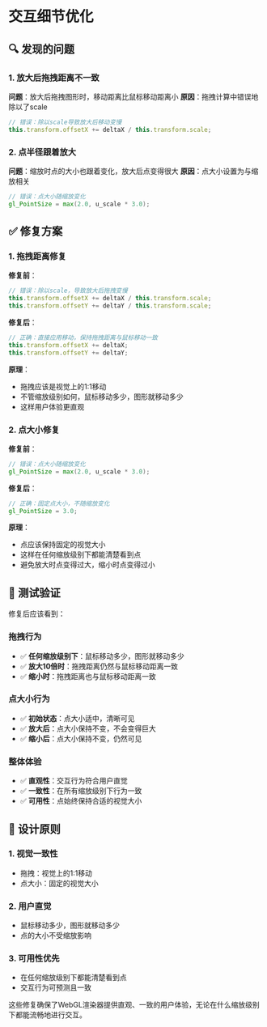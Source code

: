 # 交互细节优化

## 🔍 发现的问题

### 1. 放大后拖拽距离不一致
**问题**：放大后拖拽图形时，移动距离比鼠标移动距离小
**原因**：拖拽计算中错误地除以了scale
```typescript
// 错误：除以scale导致放大后移动变慢
this.transform.offsetX += deltaX / this.transform.scale;
```

### 2. 点半径跟着放大
**问题**：缩放时点的大小也跟着变化，放大后点变得很大
**原因**：点大小设置为与缩放相关
```glsl
// 错误：点大小随缩放变化
gl_PointSize = max(2.0, u_scale * 3.0);
```

## ✅ 修复方案

### 1. 拖拽距离修复
**修复前**：
```typescript
// 错误：除以scale，导致放大后拖拽变慢
this.transform.offsetX += deltaX / this.transform.scale;
this.transform.offsetY += deltaY / this.transform.scale;
```

**修复后**：
```typescript
// 正确：直接应用移动，保持拖拽距离与鼠标移动一致
this.transform.offsetX += deltaX;
this.transform.offsetY += deltaY;
```

**原理**：
- 拖拽应该是视觉上的1:1移动
- 不管缩放级别如何，鼠标移动多少，图形就移动多少
- 这样用户体验更直观

### 2. 点大小修复
**修复前**：
```glsl
// 错误：点大小随缩放变化
gl_PointSize = max(2.0, u_scale * 3.0);
```

**修复后**：
```glsl
// 正确：固定点大小，不随缩放变化
gl_PointSize = 3.0;
```

**原理**：
- 点应该保持固定的视觉大小
- 这样在任何缩放级别下都能清楚看到点
- 避免放大时点变得过大，缩小时点变得过小

## 🧪 测试验证

修复后应该看到：

### 拖拽行为
- ✅ **任何缩放级别下**：鼠标移动多少，图形就移动多少
- ✅ **放大10倍时**：拖拽距离仍然与鼠标移动距离一致
- ✅ **缩小时**：拖拽距离也与鼠标移动距离一致

### 点大小行为
- ✅ **初始状态**：点大小适中，清晰可见
- ✅ **放大后**：点大小保持不变，不会变得巨大
- ✅ **缩小后**：点大小保持不变，仍然可见

### 整体体验
- ✅ **直观性**：交互行为符合用户直觉
- ✅ **一致性**：在所有缩放级别下行为一致
- ✅ **可用性**：点始终保持合适的视觉大小

## 🎯 设计原则

### 1. 视觉一致性
- 拖拽：视觉上的1:1移动
- 点大小：固定的视觉大小

### 2. 用户直觉
- 鼠标移动多少，图形就移动多少
- 点的大小不受缩放影响

### 3. 可用性优先
- 在任何缩放级别下都能清楚看到点
- 交互行为可预测且一致

这些修复确保了WebGL渲染器提供直观、一致的用户体验，无论在什么缩放级别下都能流畅地进行交互。